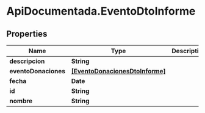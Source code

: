 # ApiDocumentada.EventoDtoInforme

## Properties

Name | Type | Description | Notes
------------ | ------------- | ------------- | -------------
**descripcion** | **String** |  | 
**eventoDonaciones** | [**[EventoDonacionesDtoInforme]**](EventoDonacionesDtoInforme.md) |  | [optional] 
**fecha** | **Date** |  | 
**id** | **String** |  | [optional] 
**nombre** | **String** |  | 


